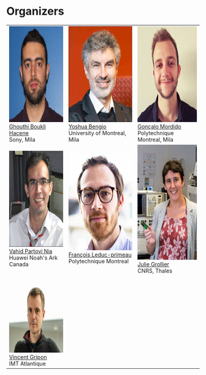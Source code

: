 # Organizers

<table class="orgtable">
 <tr class="orgtabletr">
    <td class="orgtabletd">  
       <img src="/orginisers_pictures/UserImage.jpg" alt="Ghouthi Boukli Hacene" width="250" height="250"/>
        <a href="https://mila.quebec/personne/ghouthi-boukli-hacene/"> Ghouthi Boukli Hacene</a> 
        <p style="margin : 0;"> Sony, Mila</p>
   </td>
    <td class="orgtabletd">  
        <img src="/orginisers_pictures/Yoshua_bengio.jpeg" alt="Yoshua Bengio" width="250" height="250" />
        <a href="https://yoshuabengio.org/"> Yoshua Bengio</a> 
        <p style="margin : 0;">University of Montreal, Mila</p>
   </td>
   <td class="orgtabletd">  
    <img src="/orginisers_pictures/goncalo.jpeg" alt="Gonçalo Mordido" width="250" height="250" />
    <a href="https://goncalomordido.github.io/"> Gonçalo Mordido</a> 
    <p style="margin : 0;">Polytechnique Montreal, Mila</p>
   </td>
  </tr> 
  <tr class="orgtabletr">
    <td class="orgtabletd">  
     <img src="/orginisers_pictures/vahid_photo.png" alt="Vahid Partovi Nia‬" width="250" height="250"/>
     <a href="https://datawisdom.ca"> Vahid Partovi Nia </a> 
     <p style="margin : 0;"> Huawei Noah's Ark Canada</p>
 
   </td>
    <td class="orgtabletd">  
      <img src="/orginisers_pictures/leduc-primeau-francois.jpg" alt="François Leduc-primeau" width="250" height="250"/>
       <a href="https://www.gr2m.polymtl.ca/francois-leduc-primeau-en"> François Leduc-primeau</a> 
       <p style="margin : 0;">Polytechnique Montreal</p>
   </td>
   <td class="orgtabletd">  
    <img src="/orginisers_pictures/JG1.jpg" alt="Julie Grollier" width="200" height="300"/>
    <p style="margin : 0;"><a href="http://julie.grollier.free.fr"> Julie Grollier</a>  </p>
    <p style="margin : 0;"> CNRS, Thales</p>
   </td>
  </tr>
 <tr class="orgtabletr">
    <td class="orgtabletd">  
     <img src="/orginisers_pictures/VG.png" alt="vincent gripon" width="200" height="200"/>
     <a href="https://www.vincent-gripon.com"> Vincent Gripon </a> 
     <p style="margin : 0;"> IMT Atlantique</p>
   </td>
  </tr>
</table>







